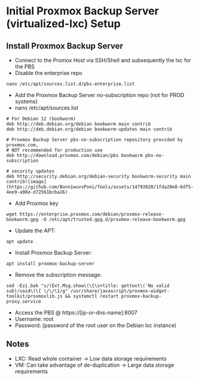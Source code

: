 #  Initial Proxmox Backup Server (virtualized-lxc) Setup
## Install Proxmox Backup Server
- Connect to the Promox Host via SSH/Shell and subsequently the lxc for the PBS
- Disable the enterprise repo
```
nano /etc/apt/sources.list.d/pbs-enterprise.list
```
-  Add the Proxmox Backup Server no-subscription repo (not for PROD systems)
- nano /etc/apt/sources.list
```
# For Debian 12 (bookworm)
deb http://deb.debian.org/debian bookworm main contrib
deb http://deb.debian.org/debian bookworm-updates main contrib
					
# Proxmox Backup Server pbs-no-subscription repository provided by proxmox.com,
# NOT recommended for production use
deb http://download.proxmox.com/debian/pbs bookworm pbs-no-subscription
					
# security updates
deb http://security.debian.org/debian-security bookworm-security main contrib![image](https://github.com/BunniwuvsPoni/Tools/assets/14793820/1fda20e8-6df5-4ee9-a98e-d72561bcba26)

```
- Add Proxmox key
```
wget https://enterprise.proxmox.com/debian/proxmox-release-bookworm.gpg -O /etc/apt/trusted.gpg.d/proxmox-release-bookworm.gpg
```
- Update the APT:
```
apt update
```
- Install Proxmox Backup Server:
```
apt install proxmox-backup-server
```
- Remove the subscription message:
```
sed -Ezi.bak "s/(Ext.Msg.show\(\{\s+title: gettext\('No valid sub)/void\(\{ \/\/\1/g" /usr/share/javascript/proxmox-widget-toolkit/proxmoxlib.js && systemctl restart proxmox-backup-proxy.service
```
- Access the PBS @ https://[ip-or-dns-name]:8007
- Username: root
- Password: (password of the root user on the Debian lxc instance)

## Notes
- LXC: Read whole container -> Low data storage requirements
- VM: Can take advantage of de-duplication -> Large data storage requirements
